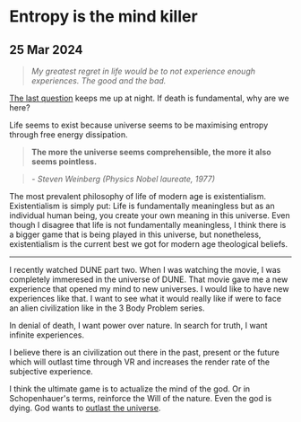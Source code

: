 
# Entropy is the mind killer

## 25 Mar 2024


> *My greatest regret in life would be to not experience enough experiences. The good and the bad.*

<a href="https://users.ece.cmu.edu/~gamvrosi/thelastq.html" target="_blank">The last question</a> keeps me up at night. If death is fundamental, why are we here?

Life seems to exist because universe seems to be maximising entropy through free energy dissipation. 

> **The more the universe seems comprehensible, the more it also seems pointless.**

> *- Steven Weinberg (Physics Nobel laureate, 1977)*

The most prevalent philosophy of life of modern age is existentialism. Existentialism is simply put: Life is fundamentally meaningless but as an individual human being, you create your own meaning in this universe. Even though I disagree that life is not fundamentally meaningless, I think there is a bigger game that is being played in this universe, but nonetheless, existentialism is the current best we got for modern age theological beliefs.

--- 

I recently watched DUNE part two. When I was watching the movie, I was completely immeresed in the universe of DUNE. That movie gave me a new experience that opened my mind to new universes. I would like to have new experiences like that. I want to see what it would really like if were to face an alien civilization like in the 3 Body Problem series.

In denial of death, I want power over nature.
In search for truth, I want infinite experiences.

I believe there is an civilization out there in the past, present or the future which will outlast time through VR and increases the render rate of the subjective experience.


I think the ultimate game is to actualize the mind of the god. Or in Schopenhauer's terms, reinforce the Will of the nature. Even the god is dying. God wants to [outlast the universe](https://youtu.be/5UxUS6bPiT8).


